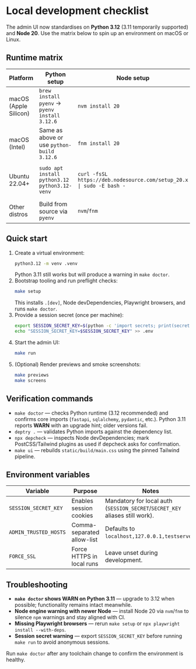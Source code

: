 # Local development checklist

The admin UI now standardises on **Python 3.12** (3.11 temporarily supported) and **Node 20**. Use the matrix below to spin up
an environment on macOS or Linux.

## Runtime matrix

| Platform | Python setup | Node setup | Notes |
| --- | --- | --- | --- |
| macOS (Apple Silicon) | `brew install pyenv` → `pyenv install 3.12.6` | `nvm install 20` | Export `PYTHON=python3.12` when running `make setup`. |
| macOS (Intel) | Same as above or use `python-build 3.12.6` | `fnm install 20` | Rosetta not required. |
| Ubuntu 22.04+ | `sudo apt install python3.12 python3.12-venv` | `curl -fsSL https://deb.nodesource.com/setup_20.x \| sudo -E bash -` | Ensure `python3.12-venv` is present before creating the virtualenv. |
| Other distros | Build from source via `pyenv` | `nvm`/`fnm` | Keep Node pinned to 20.x to match the lockfile. |

## Quick start

1. Create a virtual environment:
   ```bash
   python3.12 -m venv .venv
   ```
   Python 3.11 still works but will produce a warning in `make doctor`.
2. Bootstrap tooling and run preflight checks:
   ```bash
   make setup
   ```
   This installs `.[dev]`, Node devDependencies, Playwright browsers, and runs `make doctor`.
3. Provide a session secret (once per machine):
   ```bash
   export SESSION_SECRET_KEY=$(python -c 'import secrets; print(secrets.token_urlsafe(48))')
   echo "SESSION_SECRET_KEY=$SESSION_SECRET_KEY" >> .env
   ```
4. Start the admin UI:
   ```bash
   make run
   ```
5. (Optional) Render previews and smoke screenshots:
   ```bash
   make previews
   make screens
   ```

## Verification commands

- `make doctor` — checks Python runtime (3.12 recommended) and confirms core imports (`fastapi`, `sqlalchemy`, `pydantic`, etc.).
  Python 3.11 reports **WARN** with an upgrade hint; older versions fail.
- `deptry .` — validates Python imports against the dependency list.
- `npx depcheck` — inspects Node devDependencies; mark PostCSS/Tailwind plugins as used if depcheck asks for confirmation.
- `make ui` — rebuilds `static/build/main.css` using the pinned Tailwind pipeline.

## Environment variables

| Variable | Purpose | Notes |
| --- | --- | --- |
| `SESSION_SECRET_KEY` | Enables session cookies | Mandatory for local auth (`SESSION_SECRET`/`SECRET_KEY` aliases still work). |
| `ADMIN_TRUSTED_HOSTS` | Comma-separated allow-list | Defaults to `localhost,127.0.0.1,testserver`. |
| `FORCE_SSL` | Force HTTPS in local runs | Leave unset during development. |

## Troubleshooting

- **`make doctor` shows WARN on Python 3.11** — upgrade to 3.12 when possible; functionality remains intact meanwhile.
- **Node engine warning with newer Node** — install Node 20 via `nvm`/`fnm` to silence `npm` warnings and stay aligned with CI.
- **Missing Playwright browsers** — rerun `make setup` or `npx playwright install --with-deps`.
- **Session secret warning** — export `SESSION_SECRET_KEY` before running `make run` to avoid anonymous sessions.

Run `make doctor` after any toolchain change to confirm the environment is healthy.
